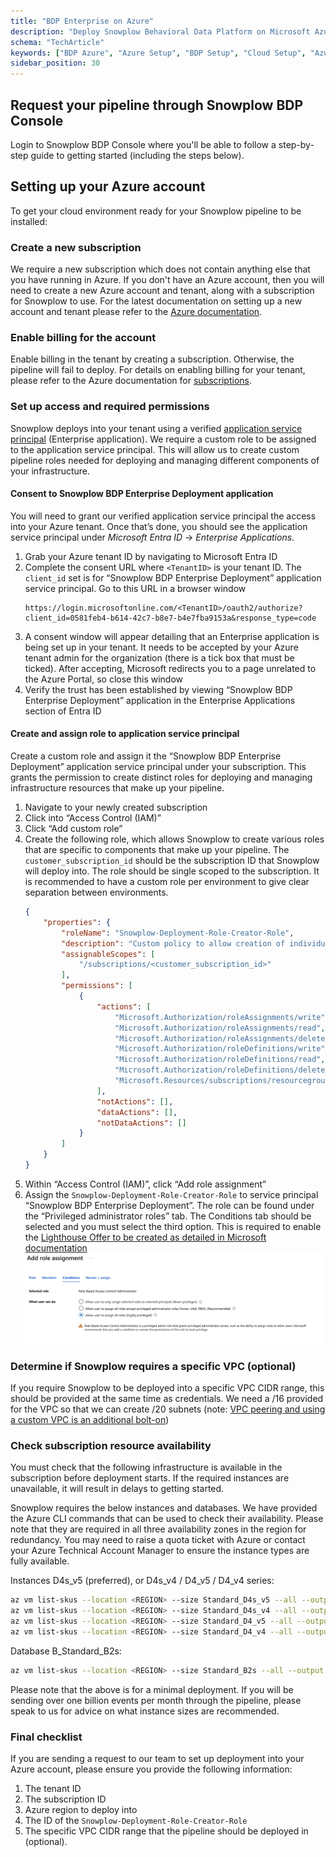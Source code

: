```yaml
---
title: "BDP Enterprise on Azure"
description: "Deploy Snowplow Behavioral Data Platform on Microsoft Azure for enterprise behavioral analytics infrastructure."
schema: "TechArticle"
keywords: ["BDP Azure", "Azure Setup", "BDP Setup", "Cloud Setup", "Azure Guide", "Enterprise Setup"]
sidebar_position: 30
---
```


## Request your pipeline through Snowplow BDP Console

Login to Snowplow BDP Console where you'll be able to follow a step-by-step guide to getting started (including the steps below).

## Setting up your Azure account

To get your cloud environment ready for your Snowplow pipeline to be installed:

### Create a new subscription

We require a new subscription which does not contain anything else that you have running in Azure.  If you don't have an Azure account, then you will need to create a new Azure account and tenant, along with a subscription for Snowplow to use. For the latest documentation on setting up a new account and tenant please refer to the [Azure documentation](https://azure.microsoft.com/).

### Enable billing for the account

Enable billing in the tenant by creating a subscription. Otherwise, the pipeline will fail to deploy. For details on enabling billing for your tenant, please refer to the Azure documentation for [subscriptions](https://learn.microsoft.com/en-us/azure/cost-management-billing/manage/create-subscription).

### Set up access and required permissions

Snowplow deploys into your tenant using a verified [application service principal](https://learn.microsoft.com/en-us/entra/identity-platform/app-objects-and-service-principals?tabs=browser#service-principal-object) (Enterprise application). We require a custom role to be assigned to the application service principal. This will allow us to create custom pipeline roles needed for deploying and managing different components of your infrastructure.

#### Consent to Snowplow BDP Enterprise Deployment application

You will need to grant our verified application service principal the access into your Azure tenant. Once that’s done, you should see the application service principal under _Microsoft Entra ID_ → _Enterprise Applications_.

1. Grab your Azure tenant ID by navigating to Microsoft Entra ID
2. Complete the consent URL where `<TenantID>` is your tenant ID. The `client_id` set is for “Snowplow BDP Enterprise Deployment” application service principal. Go to this URL in a browser window
    ```
    https://login.microsoftonline.com/<TenantID>/oauth2/authorize?client_id=0581feb4-b614-42c7-b8e7-b4e7fba9153a&response_type=code
    ```
3. A consent window will appear detailing that an Enterprise application is being set up in your tenant. It needs to be accepted by your Azure tenant admin for the organization (there is a tick box that must be ticked). After accepting, Microsoft redirects you to a page unrelated to the Azure Portal, so close this window
4. Verify the trust has been established by viewing “Snowplow BDP Enterprise Deployment” application in the Enterprise Applications section of Entra ID

#### Create and assign role to application service principal

Create a custom role and assign it the “Snowplow BDP Enterprise Deployment” application service principal under your subscription. This grants the permission to create distinct roles for deploying and managing infrastructure resources that make up your pipeline.

1. Navigate to your newly created subscription
2. Click into “Access Control (IAM)”
3. Click “Add custom role”
4. Create the following role, which allows Snowplow to create various roles that are specific to components that make up your pipeline. The `customer_subscription_id` should be the subscription ID that Snowplow will deploy into. The role should be single scoped to the subscription. It is recommended to have a custom role per environment to give clear separation between environments.
    ```json
    {
        "properties": {
            "roleName": "Snowplow-Deployment-Role-Creator-Role",
            "description": "Custom policy to allow creation of individual Azure stack related roles",
            "assignableScopes": [
                "/subscriptions/<customer_subscription_id>"
            ],
            "permissions": [
                {
                    "actions": [
                        "Microsoft.Authorization/roleAssignments/write",
                        "Microsoft.Authorization/roleAssignments/read",
                        "Microsoft.Authorization/roleAssignments/delete",
                        "Microsoft.Authorization/roleDefinitions/write",
                        "Microsoft.Authorization/roleDefinitions/read",
                        "Microsoft.Authorization/roleDefinitions/delete",
                        "Microsoft.Resources/subscriptions/resourcegroups/read"
                    ],
                    "notActions": [],
                    "dataActions": [],
                    "notDataActions": []
                }
            ]
        }
    }
    ```
5. Within “Access Control (IAM)”, click “Add role assignment”
6. Assign the `Snowplow-Deployment-Role-Creator-Role` to service principal “Snowplow BDP Enterprise Deployment”. The role can be found under the “Privileged administrator roles” tab. The Conditions tab should be selected and you must select the third option. This is required to enable the [Lighthouse Offer to be created as detailed in Microsoft documentation](https://learn.microsoft.com/en-us/azure/lighthouse/how-to/deploy-policy-remediation#create-a-user-who-can-assign-roles-to-a-managed-identity-in-the-customer-tenant:~:text=To%20allow%20a,Administrator%20or%20Owner)
![IAM role assignment conditions](./images/azure_role_assignment_conditions.png)

### Determine if Snowplow requires a specific VPC (optional)

If you require Snowplow to be deployed into a specific VPC CIDR range, this
should be provided at the same time as credentials. We need a /16 provided
for the VPC so that we can create /20 subnets (note: [VPC peering and using a custom VPC is an additional bolt-on](https://snowplow.io/snowplow-behavioral-data-platform-product-description/#h-vpc-peering-aws-gcp))

### Check subscription resource availability

You must check that the following infrastructure is available in the subscription
before deployment starts. If the required instances are unavailable, it will
result in delays to getting started.

Snowplow requires the below instances and databases. We have provided the Azure
CLI commands that can be used to check their availability. Please note that they
are required in all three availability zones in the region for redundancy. You
may need to raise a quota ticket with Azure or contact your Azure Technical
Account Manager to ensure the instance types are fully available.

Instances D4s_v5 (preferred), or D4s_v4 / D4_v5 / D4_v4 series:

```bash
az vm list-skus --location <REGION> --size Standard_D4s_v5 --all --output table
az vm list-skus --location <REGION> --size Standard_D4s_v4 --all --output table
az vm list-skus --location <REGION> --size Standard_D4_v5 --all --output table
az vm list-skus --location <REGION> --size Standard_D4_v4 --all --output table
```

Database B_Standard_B2s:

```bash
az vm list-skus --location <REGION> --size Standard_B2s --all --output table
```

Please note that the above is for a minimal deployment. If you will be sending
over one billion events per month through the pipeline, please speak to us for
advice on what instance sizes are recommended.

### Final checklist

If you are sending a request to our team to set up deployment into your Azure
account, please ensure you provide the following information:

1. The tenant ID
2. The subscription ID
3. Azure region to deploy into
4. The ID of the `Snowplow-Deployment-Role-Creator-Role`
5. The specific VPC CIDR range that the pipeline should be deployed in (optional).
